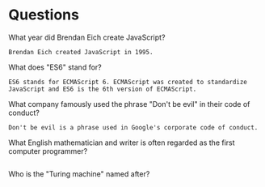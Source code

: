 # Questions

What year did Brendan Eich create JavaScript?

```
Brendan Eich created JavaScript in 1995.
```

What does "ES6" stand for?

```
ES6 stands for ECMAScript 6. ECMAScript was created to standardize JavaScript and ES6 is the 6th version of ECMAScript.
```

What company famously used the phrase "Don't be evil" in their code of conduct?

```
Don't be evil is a phrase used in Google's corporate code of conduct.
```

What English mathematician and writer is often regarded as the first computer programmer?

```

```

Who is the "Turing machine" named after?

```

```
